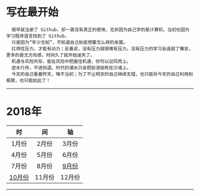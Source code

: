 # 写在最开始
```
  很早就注册了 Github，却一直没有真正的使用，无非因为自己学的是计算机，当初也因为学习程序语言找到了 Github，
  只是因为“年少无知”，不知道自己到底想要怎么样的发展。
  扛得住压力，才能有动力；反着说，没有压力就很难有压力。没有压力的学习会造就了懈怠，更多的是无方向感，时间久了就开始迷失了。
  机遇与风险共存，能在风险中把握住机遇，你可以迎风而上。
  逆水行舟，不进则退。时代的潮水只会把前浪拍死在沙滩上。
  今天的自己看着昨天，悔不当初；为了不让明天的自己继续无错，也只能将今天的自己利用到极致，也只能如此了！
```

---
#    2018年
|时|间|轴|
|:---:|:---:|:---:|
|1月份|2月份|3月份|
|4月份|5月份|6月份|
|7月份|8月份|[9月份](https://github.com/queenta/goddog/blob/master/Sep.md)|
|[10月份](https://github.com/queenta/goddog/blob/master/Oct.md)|11月份|12月份|
---
